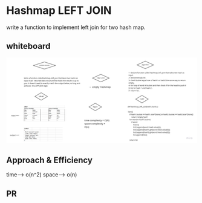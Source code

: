 # Hashmap LEFT JOIN

write a function to implement left join for two hash map.

## whiteboard

![](left_join.jpg)


## Approach & Efficiency

time--> o(n^2)
space--> o(n)

## PR

